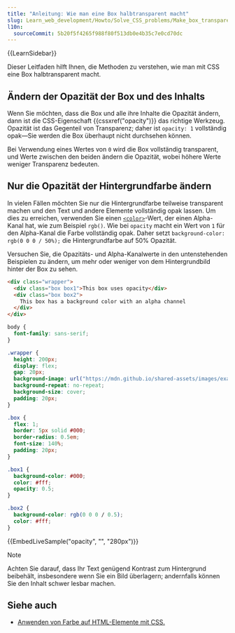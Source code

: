 ```yaml
---
title: "Anleitung: Wie man eine Box halbtransparent macht"
slug: Learn_web_development/Howto/Solve_CSS_problems/Make_box_transparent
l10n:
  sourceCommit: 5b20f5f4265f988f80f513db0e4b35c7e0cd70dc
---
```


{{LearnSidebar}}

Dieser Leitfaden hilft Ihnen, die Methoden zu verstehen, wie man mit CSS eine Box halbtransparent macht.

## Ändern der Opazität der Box und des Inhalts

Wenn Sie möchten, dass die Box und alle ihre Inhalte die Opazität ändern, dann ist die CSS-Eigenschaft {{cssxref("opacity")}} das richtige Werkzeug. Opazität ist das Gegenteil von Transparenz; daher ist `opacity: 1` vollständig opak—Sie werden die Box überhaupt nicht durchsehen können.

Bei Verwendung eines Wertes von `0` wird die Box vollständig transparent, und Werte zwischen den beiden ändern die Opazität, wobei höhere Werte weniger Transparenz bedeuten.

## Nur die Opazität der Hintergrundfarbe ändern

In vielen Fällen möchten Sie nur die Hintergrundfarbe teilweise transparent machen und den Text und andere Elemente vollständig opak lassen. Um dies zu erreichen, verwenden Sie einen [`<color>`](/de/docs/Web/CSS/color_value)-Wert, der einen Alpha-Kanal hat, wie zum Beispiel `rgb()`. Wie bei `opacity` macht ein Wert von `1` für den Alpha-Kanal die Farbe vollständig opak. Daher setzt `background-color: rgb(0 0 0 / 50%);` die Hintergrundfarbe auf 50% Opazität.

Versuchen Sie, die Opazitäts- und Alpha-Kanalwerte in den untenstehenden Beispielen zu ändern, um mehr oder weniger von dem Hintergrundbild hinter der Box zu sehen.

```html live-sample___opacity
<div class="wrapper">
  <div class="box box1">This box uses opacity</div>
  <div class="box box2">
    This box has a background color with an alpha channel
  </div>
</div>
```

```css hidden live-sample___opacity
body {
  font-family: sans-serif;
}

.wrapper {
  height: 200px;
  display: flex;
  gap: 20px;
  background-image: url("https://mdn.github.io/shared-assets/images/examples/balloon.jpg");
  background-repeat: no-repeat;
  background-size: cover;
  padding: 20px;
}

.box {
  flex: 1;
  border: 5px solid #000;
  border-radius: 0.5em;
  font-size: 140%;
  padding: 20px;
}
```

```css live-sample___opacity
.box1 {
  background-color: #000;
  color: #fff;
  opacity: 0.5;
}

.box2 {
  background-color: rgb(0 0 0 / 0.5);
  color: #fff;
}
```

{{EmbedLiveSample("opacity", "", "280px")}}

> [!NOTE]
> Achten Sie darauf, dass Ihr Text genügend Kontrast zum Hintergrund beibehält, insbesondere wenn Sie ein Bild überlagern; andernfalls können Sie den Inhalt schwer lesbar machen.

## Siehe auch

- [Anwenden von Farbe auf HTML-Elemente mit CSS.](/de/docs/Web/CSS/CSS_colors/Applying_color)

